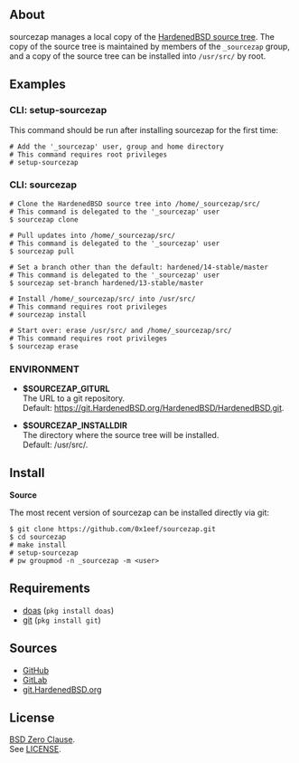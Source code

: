 ## About

sourcezap manages a local copy of the
[HardenedBSD source tree](https://git.HardenedBSD.org/HardenedBSD/HardenedBSD).
The copy of the source tree is maintained by members of
the `_sourcezap` group, and a copy of the source tree
can be installed into `/usr/src/` by root.

## Examples

### CLI: setup-sourcezap

This command should be run after installing sourcezap for
the first time:

    # Add the '_sourcezap' user, group and home directory
    # This command requires root privileges
    # setup-sourcezap

### CLI: sourcezap

    # Clone the HardenedBSD source tree into /home/_sourcezap/src/
    # This command is delegated to the '_sourcezap' user
    $ sourcezap clone

    # Pull updates into /home/_sourcezap/src/
    # This command is delegated to the '_sourcezap' user
    $ sourcezap pull

    # Set a branch other than the default: hardened/14-stable/master
    # This command is delegated to the '_sourcezap' user
    $ sourcezap set-branch hardened/13-stable/master

    # Install /home/_sourcezap/src/ into /usr/src/
    # This command requires root privileges
    # sourcezap install

    # Start over: erase /usr/src/ and /home/_sourcezap/src/
    # This command requires root privileges
    $ sourcezap erase


### ENVIRONMENT

* __$SOURCEZAP\_GITURL__ <br>
  The URL to a git repository.  <br>
  Default: https://git.HardenedBSD.org/HardenedBSD/HardenedBSD.git.

* __$SOURCEZAP\_INSTALLDIR__ <br>
  The directory where the source tree will be installed. <br>
  Default: /usr/src/.

## Install

**Source**

The most recent version of sourcezap can be installed directly
via git:

    $ git clone https://github.com/0x1eef/sourcezap.git
    $ cd sourcezap
    # make install
    # setup-sourcezap
    # pw groupmod -n _sourcezap -m <user>

## Requirements

* [doas](https://man.openbsd.org/doas) (`pkg install doas`)
* [git](https://www.man7.org/linux/man-pages/man1/git.1.html) (`pkg install git`)

## Sources

* [GitHub](https://github.com/0x1eef/sourcezap)
* [GitLab](https://gitlab.com/0x1eef/sourcezap)
* [git.HardenedBSD.org](https://git.HardenedBSD.org/0x1eef/sourcezap)

## License

[BSD Zero Clause](https://choosealicense.com/licenses/0bsd/). <br>
See [LICENSE](./LICENSE).
